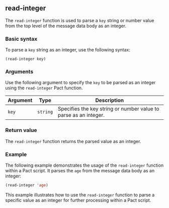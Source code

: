 ## read-integer
The `read-integer` function is used to parse a `key` string or number value from the top level of the message data body as an integer.

### Basic syntax

To parse a `key` string as an integer, use the following syntax:

`(read-integer key)`

### Arguments

Use the following argument to specify the `key` to be parsed as an integer using the `read-integer` Pact function.

| Argument | Type | Description |
| --- | --- | --- |
| `key` | `string` | Specifies the key string or number value to parse as an integer. |

### Return value

The `read-integer` function returns the parsed value as an integer.

### Example

The following example demonstrates the usage of the `read-integer` function within a Pact script. It parses the `age` from the message data body as an integer:

```lisp
(read-integer 'age)
```

This example illustrates how to use the `read-integer` function to parse a specific value as an integer for further processing within a Pact script.
